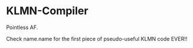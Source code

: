 # KLMN-Compiler
Pointless AF.

Check name.name for the first piece of pseudo-useful KLMN code EVER!!
